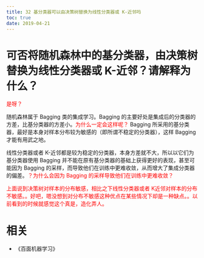 ```yaml
---
title: 32 基分类器可以由决策树替换为线性分类器或 K-近邻吗
toc: true
date: 2019-04-21
---
```


# 可否将随机森林中的基分类器，由决策树替换为线性分类器或 K-近邻？请解释为什么？

<span style="color:red;">是呀？</span>

随机森林属于 Bagging 类的集成学习。Bagging 的主要好处是集成后的分类器的方差，比基分类器的方差小。<span style="color:red;">为什么一定会这样呢？</span> Bagging 所采用的基分类器，最好是本身对样本分布较为敏感的（即所谓不稳定的分类器），这样 Bagging 才能有用武之地。

线性分类器或者 K-近邻都是较为稳定的分类器，本身方差就不大，所以以它们为基分类器使用 Bagging 并不能在原有基分类器的基础上获得更好的表现，甚至可能因为 Bagging 的采样，而导致他们在训练中更难收敛，从而增大了集成分类器的偏差。<span style="color:red;">？为什么会因为 Bagging 的采样导致他们在训练中更难收敛？</span>

<span style="color:red;">上面说到决策树对样本的分布敏感，相比之下线性分类器或者 K近邻对样本的分布不敏感。。好吧，嗯没想到对分布不敏感这种优点在某些情况下却是一种缺点。。以前看到的时候就感觉这个真是，造化弄人。</span>









# 相关

- 《百面机器学习》
